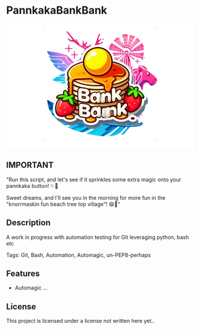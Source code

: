 # PannkakaBankBank
![Image](bankbanklogo.png) 

## IMPORTANT

"Run this script, and let's see if it sprinkles some extra magic onto your pannkaka button! ✨🥞

Sweet dreams, and I'll see you in the morning for more fun in the "knorrmaskin fun beach tree top village"! 😄🌴"

## Description

A work in progress with automation testing for Git leveraging python, bash etc

Tags: Git, Bash, Automation, Automagic, un-PEP8-perhaps

## Features

- Automagic ...

## License

This project is licensed under a license not written here yet..

